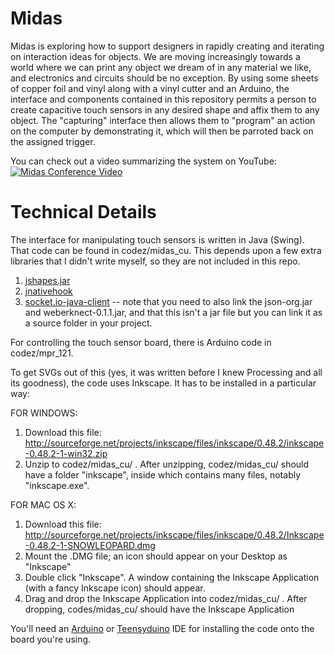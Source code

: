 Midas
=====

Midas is exploring how to support designers in rapidly creating and
iterating on interaction ideas for objects.  We are moving increasingly
towards a world where we can print any object we dream of in any material
we like, and electronics and circuits should be no exception.  By using
some sheets of copper foil and vinyl along with a vinyl cutter and an Arduino,
the interface and components contained in this repository permits a person
to create capacitive touch sensors in any desired shape and affix them to any
object.  The "capturing" interface then allows them to "program" an action
on the computer by demonstrating it, which will then be parroted back on the
assigned trigger.

You can check out a video summarizing the system on YouTube:
[![Midas Conference Video](https://img.youtube.com/vi/lS60AH2_Pbs/0.jpg)](https://www.youtube.com/watch?v=lS60AH2_Pbs)


Technical Details
=================

The interface for manipulating touch sensors is written in Java (Swing).
That code can be found in codez/midas\_cu. This depends upon a few extra
libraries that I didn't write myself, so they are not included in this repo.
  
  1. [jshapes.jar](http://java-sl.com/download/jshapes.jar)
  2. [jnativehook](http://code.google.com/p/jnativehook/)
  3. [socket.io-java-client](https://github.com/Gottox/socket.io-java-client) -- 
      note that you need to also link the json-org.jar and weberknect-0.1.1.jar,
      and that this isn't a jar file but you can link it as a source folder in
      your project.

For controlling the touch sensor board, there is Arduino code in
codez/mpr\_121.

To get SVGs out of this (yes, it was written before I knew Processing and all
its goodness), the code uses Inkscape. It has to be installed in a particular
way:
    
FOR WINDOWS:
  1) Download this file: http://sourceforge.net/projects/inkscape/files/inkscape/0.48.2/inkscape-0.48.2-1-win32.zip
  2) Unzip to codez/midas_cu/ . After unzipping, codez/midas_cu/ should have a folder "inkscape", inside which contains many files, notably "inkscape.exe".
  
FOR MAC OS X:
  1) Download this file: http://sourceforge.net/projects/inkscape/files/inkscape/0.48.2/Inkscape-0.48.2-1-SNOWLEOPARD.dmg
  2) Mount the .DMG file; an icon should appear on your Desktop as "Inkscape"
  3) Double click "Inkscape". A window containing the Inkscape Application (with a fancy Inkscape icon) should appear.
  4) Drag and drop the Inkscape Application into codez/midas_cu/ . After dropping, codes/midas_cu/ should have the Inkscape Application

You'll need an [Arduino](http://arduino.cc/hu/Main/Software) or
[Teensyduino](http://www.pjrc.com/teensy/teensyduino.html) IDE for installing
the code onto the board you're using.
